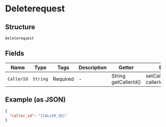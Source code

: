 
# Deleterequest

## Structure

`Deleterequest`

## Fields

| Name | Type | Tags | Description | Getter | Setter |
|  --- | --- | --- | --- | --- | --- |
| `CallerId` | `String` | Required | - | String getCallerId() | setCallerId(String callerId) |

## Example (as JSON)

```json
{
  "caller_id": "[CALLER_ID]"
}
```

